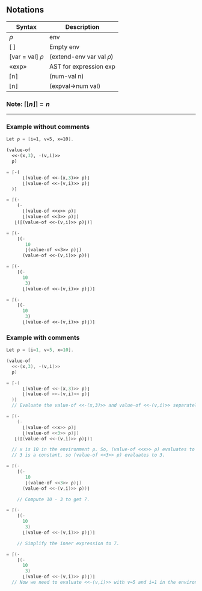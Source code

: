 ## Notations

| **Syntax**	       | **Description**                  |
|--------------------|----------------------------------|
| 𝜌                  | env                              |
| [ ]                | Empty env                        |
| [var = val] 𝜌      | (extend-env var val 𝜌)           |
| «exp»              | AST for expression exp           |
| ⌈n⌉                | (num-val n)                      |
| ⌊n⌋                | (expval->num val)                |

### Note: $⌈⌊n⌋⌉=n$ 
---

### Example without comments
```scheme
Let ρ = [i=1, v=5, x=10].

(value-of
  <<-(x,3), -(v,i)>>
  ρ)

= ⌈-(
      ⌊(value-of <<-(x,3)>> ρ)⌋ 
      ⌊(value-of <<-(v,i)>> ρ)⌋
  )⌉

= ⌈(-
    (-
      ⌊(value-of <<x>> ρ)⌋
      ⌊(value-of <<3>> ρ)⌋)
   ⌊(⌈(value-of <<-(v,i)>> ρ)⌋)⌉ 

= ⌈(-
    ⌈(-
       10
       ⌊(value-of <<3>> ρ)⌋)
      (value-of <<-(v,i)>> ρ))⌉

= ⌈(-
    ⌈(-
      10
       3)
      ⌊(value-of <<-(v,i)>> ρ)⌋)⌉ 

= ⌈(-
    ⌈(-
      10
       3)
      ⌊(value-of <<-(v,i)>> ρ)⌋)⌉ 
```


### Example with comments
```kotlin
Let ρ = [i=1, v=5, x=10].

(value-of
  <<-(x,3), -(v,i)>>
  ρ)

= ⌈-(
      ⌊(value-of <<-(x,3)>> ρ)⌋ 
      ⌊(value-of <<-(v,i)>> ρ)⌋
  )⌉
  // Evaluate the value-of <<-(x,3)>> and value-of <<-(v,i)>> separately.

= ⌈(-
    (-
      ⌊(value-of <<x>> ρ)⌋
      ⌊(value-of <<3>> ρ)⌋)
   ⌊(⌈(value-of <<-(v,i)>> ρ)⌋)⌉ 

  // x is 10 in the environment ρ. So, (value-of <<x>> ρ) evaluates to 10.
  // 3 is a constant, so (value-of <<3>> ρ) evaluates to 3.

= ⌈(-
    ⌈(-
       10
       ⌊(value-of <<3>> ρ)⌋)
      (value-of <<-(v,i)>> ρ))⌉

    // Compute 10 - 3 to get 7.

= ⌈(-
    ⌈(-
      10
       3)
      ⌊(value-of <<-(v,i)>> ρ)⌋)⌉ 

    // Simplify the inner expression to 7.

= ⌈(-
    ⌈(-
      10
       3)
      ⌊(value-of <<-(v,i)>> ρ)⌋)⌉ 
  // Now we need to evaluate <<-(v,i)>> with v=5 and i=1 in the environment ρ.
```
